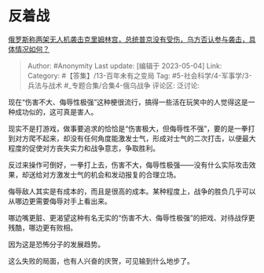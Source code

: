 # 反着战
[俄罗斯称两架无人机袭击克里姆林宫，总统普京没有受伤，乌方否认参与袭击，具体情况如何？](https://www.zhihu.com/question/598879535/answer/3011939101)

> Author: #Anonymity
> Last update: [编辑于 2023-05-04]
> Link:
> Category: #【答集】/13-百年未有之变局
> Tag: #5-社会科学/4-军事学/3-兵法与战术 #_专题合集/合集4-俄乌战争
> 评论区:
> 泛讨论:

现在“伤害不大、侮辱性极强”这种梗很流行，搞得一些活在玩笑中的人觉得这是一种成功似的，这可真是害人。

现实不是打游戏，做事要追求的恰恰是“伤害极大，但侮辱性不强”，要的是一拳打到对方爬不起来，却没有任何角度能激发士气，形成对士气的二次打击，以便最大程度的促使对方丧失实力和战争意志，争取胜利。

反过来操作可倒好，一拳打上去，伤害不大，侮辱性极强——没有什么实际攻击效果，却送给对方激发士气的机会和发动报复的合理立场。

侮辱敌人其实是有成本的，而且是很高的成本。某种程度上，战争的胜负几乎可以从哪边更需要侮辱对手上看出来。

哪边嘴更脏、更渴望这种有名无实的“伤害不大、侮辱性极强”的把戏、对待战俘更残酷，哪边更有败相。

因为这是恐怖分子的发展趋势。

这么失败的局面，也有人兴奋的庆贺，可见输到什么地步了。
